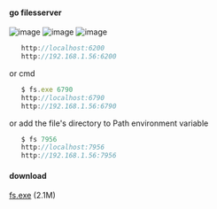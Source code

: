 #### go filesserver

![image](https://laof.github.io/img/sf/cmd.png)
![image](https://laof.github.io/img/sf/chrome.png)
![image](https://laof.github.io/img/sf/phone.jpg)

```javascript
   http://localhost:6200
   http://192.168.1.56:6200
```

or cmd
```javascript
   $ fs.exe 6790
   http://localhost:6790
   http://192.168.1.56:6790
```

or add the file's directory to Path environment variable
```javascript
   $ fs 7956
   http://localhost:7956
   http://192.168.1.56:7956
```
#### download
[fs.exe](https://laof.github.io/blob/files/fs.exe) (2.1M)


